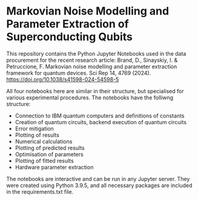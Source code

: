 # Markovian Noise Modelling and Parameter Extraction of Superconducting Qubits

This repository contains the Python Jupyter Notebooks used in the data procurement for the recent research article: Brand, D., Sinayskiy, I. & Petruccione, F. Markovian noise modelling and parameter extraction framework for quantum devices. Sci Rep 14, 4769 (2024). https://doi.org/10.1038/s41598-024-54598-5

All four notebooks here are similar in their structure, but specialised for various experimental procedures. The notebooks have the folliwng structure:

- Connection to IBM quantum computers and definitions of constants
- Creation of quantum circuits, backend execution of quantum circuits
- Error mitigation
- Plotting of results
- Numerical calculations
- Plotting of predicted results
- Optimisation of parameters
- Plotting of fitted results
- Hardware parameter extraction

The notebooks are interactive and can be run in any Jupyter server. They were created using Python 3.9.5, and all necessary packages are included in the requirements.txt file.
